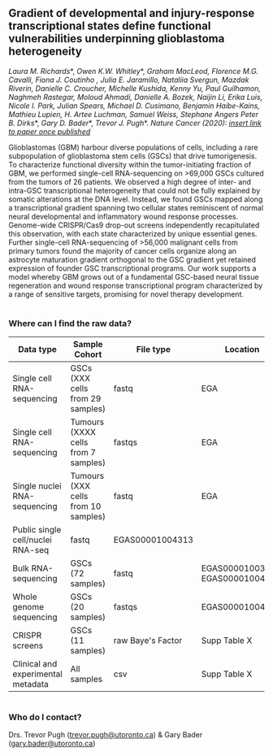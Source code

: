 ## Gradient of developmental and injury-response transcriptional states define functional vulnerabilities underpinning glioblastoma heterogeneity

*Laura M. Richards**, *Owen K.W. Whitley**, *Graham MacLeod, Florence M.G. Cavalli, Fiona J. Coutinho , Julia E. Jaramillo, Nataliia Svergun, Mazdak Riverin, Danielle C. Croucher, Michelle Kushida, Kenny Yu, Paul Guilhamon, Naghmeh Rastegar, Moloud Ahmadi, Danielle A. Bozek, Naijin Li, Erika Luis, Nicole I. Park, Julian Spears, Michael D. Cusimano, Benjamin Haibe-Kains, Mathieu Lupien, H. Artee Luchman, Samuel Weiss, Stephane Angers* *Peter B. Dirks**, *Gary D. Bader**, *Trevor J. Pugh**. *Nature Cancer (2020): [insert link to paper once published]()*


Glioblastomas (GBM) harbour diverse populations of cells, including a rare subpopulation of glioblastoma stem cells (GSCs) that drive tumorigenesis. To characterize functional diversity within the tumor-initiating fraction of GBM, we performed single-cell RNA-sequencing on >69,000 GSCs cultured from the tumors of 26 patients. We observed a high degree of inter- and intra-GSC transcriptional heterogeneity that could not be fully explained by somatic alterations at the DNA level. Instead, we found GSCs mapped along a transcriptional gradient spanning two cellular states reminiscent of normal neural developmental and inflammatory wound response processes. Genome-wide CRISPR/Cas9 drop-out screens independently recapitulated this observation, with each state characterized by unique essential genes. Further single-cell RNA-sequencing of >56,000 malignant cells from primary tumors found the majority of cancer cells organize along an astrocyte maturation gradient orthogonal to the GSC gradient yet retained expression of founder GSC transcriptional programs. Our work supports a model whereby GBM grows out of a fundamental GSC-based neural tissue regeneration and wound response transcriptional program characterized by a range of sensitive targets, promising for novel therapy development. 

#
### Where can I find the raw data?

| Data type | Sample Cohort | File type | Location | 
| ----- | ----- |----- |----- |
| Single cell RNA-sequencing | GSCs (XXX cells from 29 samples) | fastq| EGA | 
| Single cell RNA-sequencing | Tumours (XXXX cells from 7 samples) | fastqs | EGA |
| Single nuclei RNA-sequencing | Tumours (XXX cells from 10 samples) | fastq | EGA | 
| Public single cell/nuclei RNA-seq | fastq | EGAS00001004313 |
| Bulk RNA-sequencing | GSCs (72 samples) | fastq | EGAS00001003070, EGAS00001004395 | 
| Whole genome sequencing | GSCs (20 samples) | fastqs | EGAS00001004395 | 
| CRISPR screens | GSCs (11 samples) | raw Baye's Factor | Supp Table X | 
| Clinical and experimental metadata | All samples | csv | Supp Table X | 
  
#
### Who do I contact?
Drs. Trevor Pugh (trevor.pugh@utoronto.ca) & Gary Bader (gary.bader@utoronto.ca)
   



